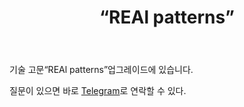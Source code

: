 ﻿---
layout: post-ea

group: 기술 고문 
title: “REAl patterns”
meta: REAl patterns
logo: real_patterns.svg
order: 4

category: ea

og: img/og-real-patterns.jpg

lang: kr
ref: real_patterns
---

기술 고문“REAl patterns”업그레이드에 있습니다.

질문이 있으면 바로 <a href="https://t.me/chutkoy" target="_blank">Telegram</a>로 연락할 수 있다.
